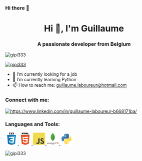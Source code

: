 ### Hi there 👋



<h1 align="center">Hi 👋, I'm Guillaume</h1>
<h3 align="center">A passionate developer from Belgium</h3>

<p align="left"> <img src="https://komarev.com/ghpvc/?username=gipi333&label=Profile%20views&color=0e75b6&style=flat" alt="gipi333" /> </p>

<p align="left"> <a href="https://github.com/ryo-ma/github-profile-trophy"><img src="https://github-profile-trophy.vercel.app/?username=gipi333" alt="gipi333" /></a> </p>


- 🔭 I’m currently looking for a job
- 🌱 I’m currently learning Python
- 📫 How to reach me: guillaume.laboureur@hotmail.com

<h3 align="left">Connect with me:</h3>
<p align="left">
<a href="https://linkedin.com/in/https://www.linkedin.com/in/guillaume-laboureur-b668171ba/" target="blank"><img align="center" src="https://raw.githubusercontent.com/rahuldkjain/github-profile-readme-generator/master/src/images/icons/Social/linked-in-alt.svg" alt="https://www.linkedin.com/in/guillaume-laboureur-b668171ba/" height="30" width="40" /></a>
</p>

<h3 align="left">Languages and Tools:</h3>
<p align="left"> <a href="https://www.w3schools.com/css/" target="_blank" rel="noreferrer"> <img src="https://raw.githubusercontent.com/devicons/devicon/master/icons/css3/css3-original-wordmark.svg" alt="css3" width="40" height="40"/> </a> <a href="https://www.w3.org/html/" target="_blank" rel="noreferrer"> <img src="https://raw.githubusercontent.com/devicons/devicon/master/icons/html5/html5-original-wordmark.svg" alt="html5" width="40" height="40"/> </a> <a href="https://developer.mozilla.org/en-US/docs/Web/JavaScript" target="_blank" rel="noreferrer"> <img src="https://raw.githubusercontent.com/devicons/devicon/master/icons/javascript/javascript-original.svg" alt="javascript" width="40" height="40"/> </a> <a href="https://www.mongodb.com/" target="_blank" rel="noreferrer"> <img src="https://raw.githubusercontent.com/devicons/devicon/master/icons/mongodb/mongodb-original-wordmark.svg" alt="mongodb" width="40" height="40"/> </a> <a href="https://www.python.org" target="_blank" rel="noreferrer"> <img src="https://raw.githubusercontent.com/devicons/devicon/master/icons/python/python-original.svg" alt="python" width="40" height="40"/> </a> </p>

<p><img align="center" src="https://github-readme-stats.vercel.app/api/top-langs?username=gipi333&show_icons=true&locale=en&layout=compact" alt="gipi333" /></p>
